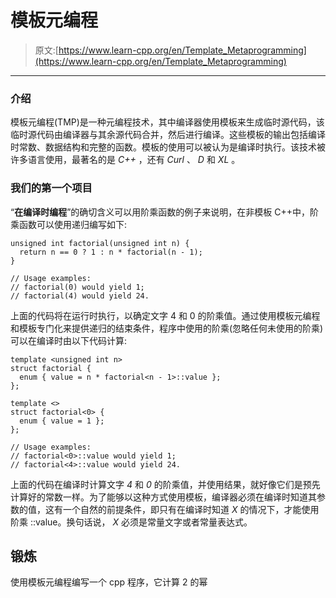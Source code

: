 # 模板元编程

> 原文:[https://www.learn-cpp.org/en/Template_Metaprogramming](https://www.learn-cpp.org/en/Template_Metaprogramming)

* * *

### 介绍

模板元编程(TMP)是一种元编程技术，其中编译器使用模板来生成临时源代码，该临时源代码由编译器与其余源代码合并，然后进行编译。这些模板的输出包括编译时常数、数据结构和完整的函数。模板的使用可以被认为是编译时执行。该技术被许多语言使用，最著名的是 *C++* ，还有 *Curl* 、 *D* 和 *XL* 。

### 我们的第一个项目

“**在编译时编程**”的确切含义可以用阶乘函数的例子来说明，在非模板 C++中，阶乘函数可以使用递归编写如下:

```
unsigned int factorial(unsigned int n) {
  return n == 0 ? 1 : n * factorial(n - 1); 
}

// Usage examples:
// factorial(0) would yield 1;
// factorial(4) would yield 24. 
```

上面的代码将在运行时执行，以确定文字 4 和 0 的阶乘值。通过使用模板元编程和模板专门化来提供递归的结束条件，程序中使用的阶乘(忽略任何未使用的阶乘)可以在编译时由以下代码计算:

```
template <unsigned int n>
struct factorial {
  enum { value = n * factorial<n - 1>::value };
};

template <>
struct factorial<0> {
  enum { value = 1 };
};

// Usage examples:
// factorial<0>::value would yield 1;
// factorial<4>::value would yield 24. 
```

上面的代码在编译时计算文字 *4* 和 *0* 的阶乘值，并使用结果，就好像它们是预先计算好的常数一样。为了能够以这种方式使用模板，编译器必须在编译时知道其参数的值，这有一个自然的前提条件，即只有在编译时知道 *X* 的情况下，才能使用阶乘 <x>::value。换句话说， *X* 必须是常量文字或者常量表达式。</x>

## 锻炼

使用模板元编程编写一个 cpp 程序，它计算 2 的幂
